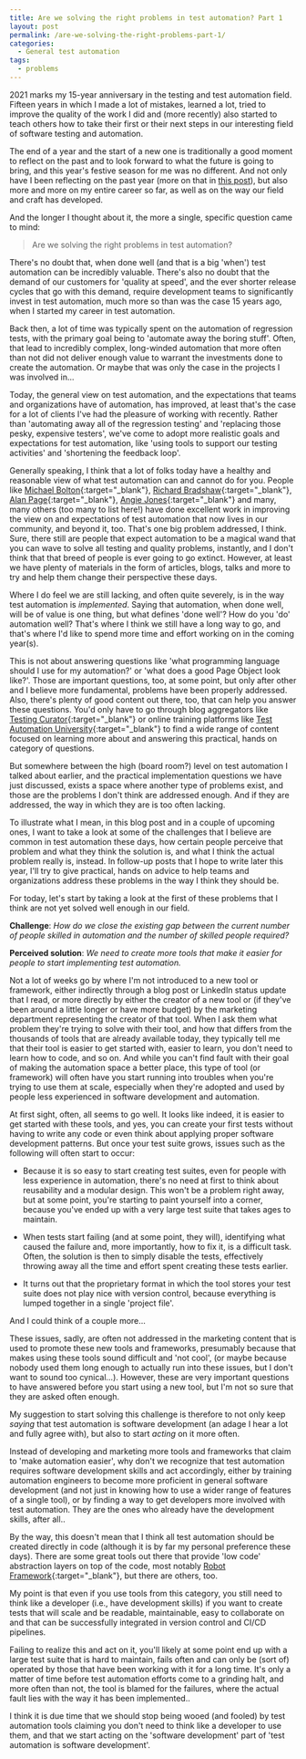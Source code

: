 ```yaml
---
title: Are we solving the right problems in test automation? Part 1
layout: post
permalink: /are-we-solving-the-right-problems-part-1/
categories:
  - General test automation
tags:
  - problems
---
```

2021 marks my 15-year anniversary in the testing and test automation field. Fifteen years in which I made a lot of mistakes, learned a lot, tried to improve the quality of the work I did and (more recently) also started to teach others how to take their first or their next steps in our interesting field of software testing and automation.

The end of a year and the start of a new one is traditionally a good moment to reflect on the past and to look forward to what the future is going to bring, and this year's festive season for me was no different. And not only have I been reflecting on the past year (more on that in [this post](/2020-a-year-in-review/)), but also more and more on my entire career so far, as well as on the way our field and craft has developed.

And the longer I thought about it, the more a single, specific question came to mind:

> Are we solving the right problems in test automation?

There's no doubt that, when done well (and that is a big 'when') test automation can be incredibly valuable. There's also no doubt that the demand of our customers for 'quality at speed', and the ever shorter release cycles that go with this demand, require development teams to significantly invest in test automation, much more so than was the case 15 years ago, when I started my career in test automation.

Back then, a lot of time was typically spent on the automation of regression tests, with the primary goal being to 'automate away the boring stuff'. Often, that lead to incredibly complex, long-winded automation that more often than not did not deliver enough value to warrant the investments done to create the automation. Or maybe that was only the case in the projects I was involved in...

Today, the general view on test automation, and the expectations that teams and organizations have of automation, has improved, at least that's the case for a lot of clients I've had the pleasure of working with recently. Rather than 'automating away all of the regression testing' and 'replacing those pesky, expensive testers', we've come to adopt more realistic goals and expectations for test automation, like 'using tools to support our testing activities' and 'shortening the feedback loop'.

Generally speaking, I think that a lot of folks today have a healthy and reasonable view of what test automation can and cannot do for you. People like [Michael Bolton](https://www.linkedin.com/in/michael-bolton-08847/){:target="_blank"}, [Richard Bradshaw](https://www.linkedin.com/in/friendlytester/){:target="_blank"}, [Alan Page](https://www.linkedin.com/in/a-l-a-n/){:target="_blank"}, [Angie Jones](https://www.linkedin.com/in/angiejones/){:target="_blank"} and many, many others (too many to list here!) have done excellent work in improving the view on and expectations of test automation that now lives in our community, and beyond it, too. That's one big problem addressed, I think. Sure, there still are people that expect automation to be a magical wand that you can wave to solve all testing and quality problems, instantly, and I don't think that that breed of people is ever going to go extinct. However, at least we have plenty of materials in the form of articles, blogs, talks and more to try and help them change their perspective these days.

Where I do feel we are still lacking, and often quite severely, is in the way test automation is *implemented*. Saying that automation, when done well, will be of value is one thing, but what defines 'done well'? How do you 'do' automation well? That's where I think we still have a long way to go, and that's where I'd like to spend more time and effort working on in the coming year(s).

This is not about answering questions like 'what programming language should I use for my automation?' or 'what does a good Page Object look like?'. Those are important questions, too, at some point, but only after other and I believe more fundamental, problems have been properly addressed. Also, there's plenty of good content out there, too, that can help you answer these questions. You'd only have to go through blog aggregators like [Testing Curator](http://blog.testingcurator.com/){:target="_blank"} or online training platforms like [Test Automation University](https://testautomationu.applitools.com/){:target="_blank"} to find a wide range of content focused on learning more about and answering this practical, hands on category of questions.

But somewhere between the high (board room?) level on test automation I talked about earlier, and the practical implementation questions we have just discussed, exists a space where another type of problems exist, and those are the problems I don't think are addressed enough. And if they are addressed, the way in which they are is too often lacking.

To illustrate what I mean, in this blog post and in a couple of upcoming ones, I want to take a look at some of the challenges that I believe are common in test automation these days, how certain people perceive that problem and what they think the solution is, and what I think the actual problem really is, instead. In follow-up posts that I hope to write later this year, I'll try to give practical, hands on advice to help teams and organizations address these problems in the way I think they should be.

For today, let's start by taking a look at the first of these problems that I think are not yet solved well enough in our field.

**Challenge**: *How do we close the existing gap between the current number of people skilled in automation and the number of skilled people required?*

**Perceived solution**: *We need to create more tools that make it easier for people to start implementing test automation.*

Not a lot of weeks go by where I'm not introduced to a new tool or framework, either indirectly through a blog post or LinkedIn status update that I read, or more directly by either the creator of a new tool or (if they've been around a little longer or have more budget) by the marketing department representing the creator of that tool. When I ask them what problem they're trying to solve with their tool, and how that differs from the thousands of tools that are already available today, they typically tell me that their tool is easier to get started with, easier to learn, you don't need to learn how to code, and so on. And while you can't find fault with their goal of making the automation space a better place, this type of tool (or framework) will often have you start running into troubles when you're trying to use them at scale, especially when they're adopted and used by people less experienced in software development and automation.

At first sight, often, all seems to go well. It looks like indeed, it is easier to get started with these tools, and yes, you can create your first tests without having to write any code or even think about applying proper software development patterns. But once your test suite grows, issues such as the following will often start to occur:

* Because it is so easy to start creating test suites, even for people with less experience in automation, there's no need at first to think about reusability and a modular design. This won't be a problem right away, but at some point, you're starting to paint yourself into a corner, because you've ended up with a very large test suite that takes ages to maintain.

* When tests start failing (and at some point, they will), identifying what caused the failure and, more importantly, how to fix it, is a difficult task. Often, the solution is then to simply disable the tests, effectively throwing away all the time and effort spent creating these tests earlier.

* It turns out that the proprietary format in which the tool stores your test suite does not play nice with version control, because everything is lumped together in a single 'project file'.

And I could think of a couple more...

These issues, sadly, are often not addressed in the marketing content that is used to promote these new tools and frameworks, presumably because that makes using these tools sound difficult and 'not cool', (or maybe because nobody used them long enough to actually run into these issues, but I don't want to sound too cynical...). However, these are very important questions to have answered before you start using a new tool, but I'm not so sure that they are asked often enough.

My suggestion to start solving this challenge is therefore to not only keep _saying_ that test automation is software development (an adage I hear a lot and fully agree with), but also to start _acting_ on it more often.

Instead of developing and marketing more tools and frameworks that claim to 'make automation easier', why don't we recognize that test automation requires software development skills and act accordingly, either by training automation engineers to become more proficient in general software development (and not just in knowing how to use a wider range of features of a single tool), or by finding a way to get developers more involved with test automation. They are the ones who already have the development skills, after all..

By the way, this doesn't mean that I think all test automation should be created directly in code (although it is by far my personal preference these days). There are some great tools out there that provide 'low code' abstraction layers on top of the code, most notably [Robot Framework](https://robotframework.org/){:target="_blank"}, but there are others, too.

My point is that even if you use tools from this category, you still need to think like a developer (i.e., have development skills) if you want to create tests that will scale and be readable, maintainable, easy to collaborate on and that can be successfully integrated in version control and CI/CD pipelines.

Failing to realize this and act on it, you'll likely at some point end up with a large test suite that is hard to maintain, fails often and can only be (sort of) operated by those that have been working with it for a long time. It's only a matter of time before test automation efforts come to a grinding halt, and more often than not, the tool is blamed for the failures, where the actual fault lies with the way it has been implemented..

I think it is due time that we should stop being wooed (and fooled) by test automation tools claiming you don't need to think like a developer to use them, and that we start acting on the 'software development' part of 'test automation is software development'.